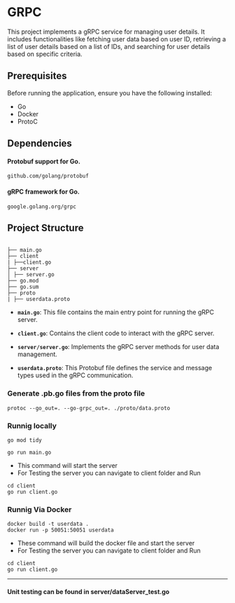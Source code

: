 # GRPC
This project implements a gRPC service for managing user details. It includes functionalities like fetching user data based on user ID, retrieving a list of user details based on a list of IDs, and searching for user details based on specific criteria.

## Prerequisites

Before running the application, ensure you have the following installed:


- Go 
- Docker 
- ProtoC 


## Dependencies

####  Protobuf support for Go.
```
github.com/golang/protobuf
```
#### gRPC framework for Go.
```
google.golang.org/grpc
```

## Project Structure 
```

├── main.go
├── client
| ├──client.go
├── server
│ ├── server.go
├── go.mod
├── go.sum
├── proto
| ├── userdata.proto

```
- **`main.go`**: This file contains the main entry point for running the gRPC server.

- **`client.go`**: Contains the client code to interact with the gRPC server.

- **`server/server.go`**: Implements the gRPC server methods for user data management.

- **`userdata.proto`**: This Protobuf file defines the service and message types used in the gRPC communication.

### Generate .pb.go files from the proto file

```
protoc --go_out=. --go-grpc_out=. ./proto/data.proto  
```


### Runnig locally  

```
go mod tidy  

go run main.go 

```
* This command will start the server 
* For Testing the server you can navigate to client folder and Run 

``` 
cd client 
go run client.go

```

### Runnig Via Docker 

```
docker build -t userdata .  
docker run -p 50051:50051 userdata
```
* These command will build the docker file and start the server 
* For Testing the server you can navigate to client folder and Run 

``` 
cd client 
go run client.go

```
---------------
#### Unit testing can be found in server/dataServer_test.go